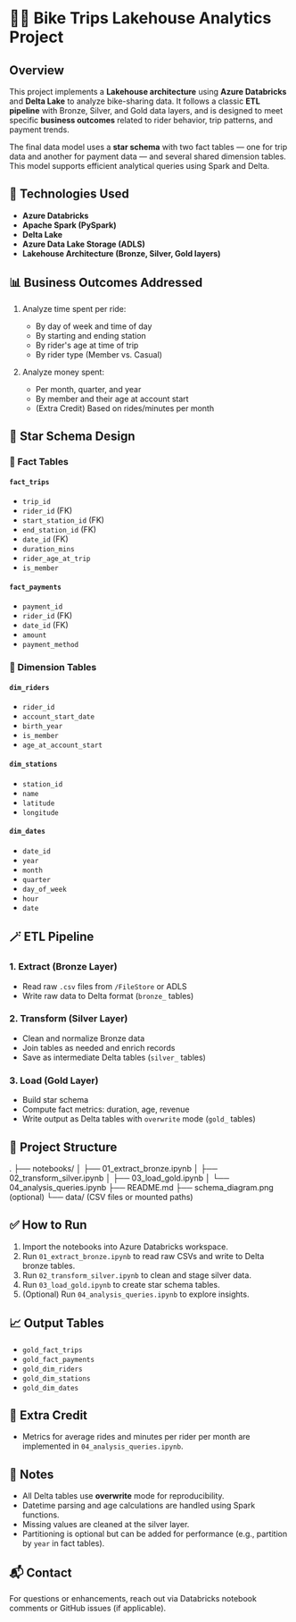 
# 🚴‍♂️ Bike Trips Lakehouse Analytics Project

## Overview

This project implements a **Lakehouse architecture** using **Azure Databricks** and **Delta Lake** to analyze bike-sharing data. It follows a classic **ETL pipeline** with Bronze, Silver, and Gold data layers, and is designed to meet specific **business outcomes** related to rider behavior, trip patterns, and payment trends.

The final data model uses a **star schema** with two fact tables — one for trip data and another for payment data — and several shared dimension tables. This model supports efficient analytical queries using Spark and Delta.

## 🔧 Technologies Used

- **Azure Databricks**
- **Apache Spark (PySpark)**
- **Delta Lake**
- **Azure Data Lake Storage (ADLS)**
- **Lakehouse Architecture (Bronze, Silver, Gold layers)**

## 📊 Business Outcomes Addressed

1. Analyze time spent per ride:
   - By day of week and time of day
   - By starting and ending station
   - By rider's age at time of trip
   - By rider type (Member vs. Casual)

2. Analyze money spent:
   - Per month, quarter, and year
   - By member and their age at account start
   - (Extra Credit) Based on rides/minutes per month

## 🧱 Star Schema Design

### 🧾 Fact Tables

#### `fact_trips`
- `trip_id`
- `rider_id` (FK)
- `start_station_id` (FK)
- `end_station_id` (FK)
- `date_id` (FK)
- `duration_mins`
- `rider_age_at_trip`
- `is_member`

#### `fact_payments`
- `payment_id`
- `rider_id` (FK)
- `date_id` (FK)
- `amount`
- `payment_method`

### 📐 Dimension Tables

#### `dim_riders`
- `rider_id`
- `account_start_date`
- `birth_year`
- `is_member`
- `age_at_account_start`

#### `dim_stations`
- `station_id`
- `name`
- `latitude`
- `longitude`

#### `dim_dates`
- `date_id`
- `year`
- `month`
- `quarter`
- `day_of_week`
- `hour`
- `date`

## 🪄 ETL Pipeline

### 1. Extract (Bronze Layer)
- Read raw `.csv` files from `/FileStore` or ADLS
- Write raw data to Delta format (`bronze_` tables)

### 2. Transform (Silver Layer)
- Clean and normalize Bronze data
- Join tables as needed and enrich records
- Save as intermediate Delta tables (`silver_` tables)

### 3. Load (Gold Layer)
- Build star schema
- Compute fact metrics: duration, age, revenue
- Write output as Delta tables with `overwrite` mode (`gold_` tables)

## 📂 Project Structure

.
├── notebooks/
│   ├── 01_extract_bronze.ipynb
│   ├── 02_transform_silver.ipynb
│   ├── 03_load_gold.ipynb
│   └── 04_analysis_queries.ipynb
├── README.md
├── schema_diagram.png (optional)
└── data/ (CSV files or mounted paths)

## ✅ How to Run

1. Import the notebooks into Azure Databricks workspace.
2. Run `01_extract_bronze.ipynb` to read raw CSVs and write to Delta bronze tables.
3. Run `02_transform_silver.ipynb` to clean and stage silver data.
4. Run `03_load_gold.ipynb` to create star schema tables.
5. (Optional) Run `04_analysis_queries.ipynb` to explore insights.

## 📈 Output Tables

- `gold_fact_trips`
- `gold_fact_payments`
- `gold_dim_riders`
- `gold_dim_stations`
- `gold_dim_dates`

## 🏅 Extra Credit

- Metrics for average rides and minutes per rider per month are implemented in `04_analysis_queries.ipynb`.

## 📌 Notes

- All Delta tables use **overwrite** mode for reproducibility.
- Datetime parsing and age calculations are handled using Spark functions.
- Missing values are cleaned at the silver layer.
- Partitioning is optional but can be added for performance (e.g., partition by `year` in fact tables).

## 📬 Contact

For questions or enhancements, reach out via Databricks notebook comments or GitHub issues (if applicable).
